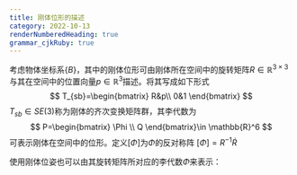 ```yaml
---
title: 刚体位形的描述
category: 2022-10-13
renderNumberedHeading: true
grammar_cjkRuby: true
---
```


考虑物体坐标系$\{B\}$，其中的刚体位形可由刚体所在空间中的旋转矩阵$R\in\mathbb{R}^{3\times3}$与其在空间中的位置向量$p\in\mathbb{R}^3$描述。将其写成如下形式
$$
T_{sb}=\begin{bmatrix}
R&p\\
0&1
\end{bmatrix}
$$
$T_{sb}\in SE(3)$称为刚体的齐次变换矩阵群，其李代数为
$$
P=\begin{bmatrix}
\Phi \\
Q
\end{bmatrix}\in \mathbb{R}^6
$$
可表示刚体在空间中的位形。定义$[\Phi]$为$\Phi$的反对称阵
$[\Phi]=R^{-1}\dot{R}$

使用刚体位姿也可以由其旋转矩阵所对应的李代数$\Phi$来表示：
